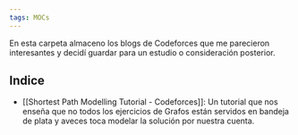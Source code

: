 ```yaml
---
tags: MOCs
---
```

En esta carpeta almaceno los blogs de Codeforces que me parecieron interesantes y decidí guardar para un estudio o consideración posterior.

## Indice

- [[Shortest Path Modelling Tutorial - Codeforces]]: Un tutorial que nos enseña que no todos los ejercicios de Grafos están servidos en bandeja de plata y aveces toca modelar la solución por nuestra cuenta.